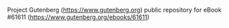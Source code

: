 Project Gutenberg (https://www.gutenberg.org) public repository for eBook #61611 (https://www.gutenberg.org/ebooks/61611)
